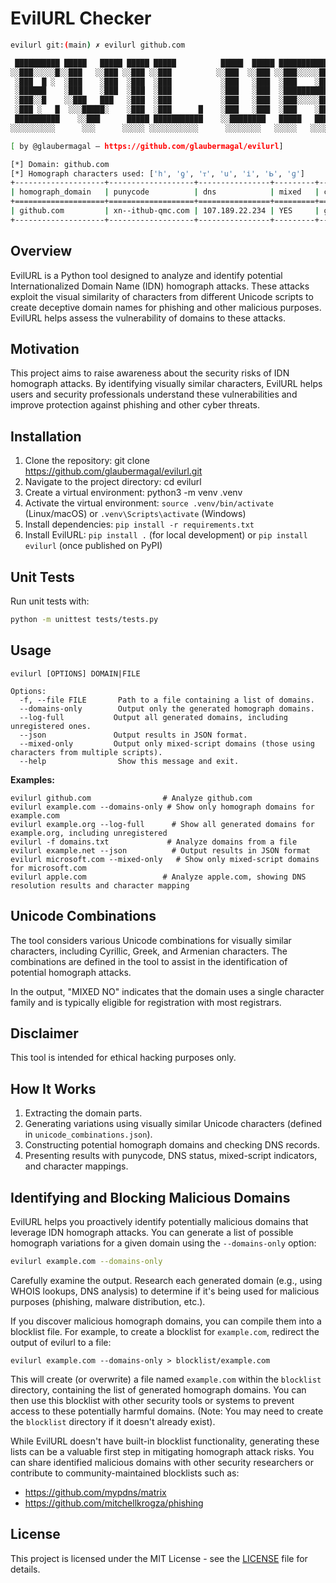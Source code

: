 # EvilURL Checker

```bash
evilurl git:(main) ✗ evilurl github.com

 ██████████ █████   █████ █████ █████          █████  █████ ███████████   █████
░░███░░░░░█░░███   ░░███ ░░███ ░░███          ░░███  ░░███ ░░███░░░░░███ ░░███
 ░███  █ ░  ░███    ░███  ░███  ░███           ░███   ░███  ░███    ░███  ░███
 ░██████    ░███    ░███  ░███  ░███           ░███   ░███  ░██████████   ░███
 ░███░░█    ░░███   ███   ░███  ░███           ░███   ░███  ░███░░░░░███  ░███
 ░███ ░   █  ░░░█████░    ░███  ░███      █    ░███   ░███  ░███    ░███  ░███      █
 ██████████    ░░███      █████ ███████████    ░░████████   █████   █████ ███████████
░░░░░░░░░░      ░░░      ░░░░░ ░░░░░░░░░░░      ░░░░░░░░   ░░░░░   ░░░░░ ░░░░░░░░░░░

[ by @glaubermagal – https://github.com/glaubermagal/evilurl]

[*] Domain: github.com
[*] Homograph characters used: ['һ', 'ƍ', 'ᴛ', 'ս', 'і', 'ᖯ', 'ɡ']
+--------------------+-------------------+----------------+---------+---------------------------------+
| homograph_domain   | punycode          | dns            | mixed   | combinations                    |
+====================+===================+================+=========+=================================+
| ɡithub.com         | xn--ithub-qmc.com | 107.189.22.234 | YES     | ɡ → LATIN SMALL LETTER SCRIPT G |
+--------------------+-------------------+----------------+---------+---------------------------------+
```

## Overview

EvilURL is a Python tool designed to analyze and identify potential Internationalized Domain Name (IDN) homograph attacks. These attacks exploit the visual similarity of characters from different Unicode scripts to create deceptive domain names for phishing and other malicious purposes. EvilURL helps assess the vulnerability of domains to these attacks.

## Motivation

This project aims to raise awareness about the security risks of IDN homograph attacks. By identifying visually similar characters, EvilURL helps users and security professionals understand these vulnerabilities and improve protection against phishing and other cyber threats.

## Installation

1. Clone the repository: git clone https://github.com/glaubermagal/evilurl.git
1. Navigate to the project directory: cd evilurl
1. Create a virtual environment: python3 -m venv .venv
1. Activate the virtual environment: `source .venv/bin/activate` (Linux/macOS) or `.venv\Scripts\activate` (Windows)
1. Install dependencies: `pip install -r requirements.txt`
1. Install EvilURL: `pip install .` (for local development) or `pip install evilurl` (once published on PyPI)

## Unit Tests

Run unit tests with:

```bash
python -m unittest tests/tests.py
```

## Usage

```
evilurl [OPTIONS] DOMAIN|FILE

Options:
  -f, --file FILE       Path to a file containing a list of domains.
  --domains-only        Output only the generated homograph domains.
  --log-full           Output all generated domains, including unregistered ones.
  --json               Output results in JSON format.
  --mixed-only         Output only mixed-script domains (those using characters from multiple scripts).
  --help                Show this message and exit.
```

**Examples:**
```
evilurl github.com                # Analyze github.com
evilurl example.com --domains-only # Show only homograph domains for example.com
evilurl example.org --log-full      # Show all generated domains for example.org, including unregistered
evilurl -f domains.txt             # Analyze domains from a file
evilurl example.net --json          # Output results in JSON format
evilurl microsoft.com --mixed-only   # Show only mixed-script domains for microsoft.com
evilurl apple.com                 # Analyze apple.com, showing DNS resolution results and character mapping
```

## Unicode Combinations

The tool considers various Unicode combinations for visually similar characters, including Cyrillic, Greek, and Armenian characters. The combinations are defined in the tool to assist in the identification of potential homograph attacks.

In the output, "MIXED NO" indicates that the domain uses a single character family and is typically eligible for registration with most registrars.

## Disclaimer

This tool is intended for ethical hacking purposes only.

## How It Works

1. Extracting the domain parts.
2. Generating variations using visually similar Unicode characters (defined in `unicode_combinations.json`).
3. Constructing potential homograph domains and checking DNS records.
4. Presenting results with punycode, DNS status, mixed-script indicators, and character mappings.


## Identifying and Blocking Malicious Domains

EvilURL helps you proactively identify potentially malicious domains that leverage IDN homograph attacks.  You can generate a list of possible homograph variations for a given domain using the `--domains-only` option:

```bash
evilurl example.com --domains-only
```

Carefully examine the output. Research each generated domain (e.g., using WHOIS lookups, DNS analysis) to determine if it's being used for malicious purposes (phishing, malware distribution, etc.).

If you discover malicious homograph domains, you can compile them into a blocklist file. For example, to create a blocklist for `example.com`, redirect the output of evilurl to a file:

```
evilurl example.com --domains-only > blocklist/example.com
```

This will create (or overwrite) a file named `example.com` within the `blocklist` directory, containing the list of generated homograph domains. You can then use this blocklist with other security tools or systems to prevent access to these potentially harmful domains. (Note: You may need to create the `blocklist` directory if it doesn't already exist).

While EvilURL doesn't have built-in blocklist functionality, generating these lists can be a valuable first step in mitigating homograph attack risks. You can share identified malicious domains with other security researchers or contribute to community-maintained blocklists such as:

- https://github.com/mypdns/matrix
- https://github.com/mitchellkrogza/phishing

## License

This project is licensed under the MIT License - see the [LICENSE](LICENSE) file for details.